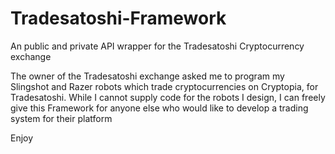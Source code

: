 # Tradesatoshi-Framework
An public and private API wrapper for the Tradesatoshi Cryptocurrency exchange

The owner of the Tradesatoshi exchange asked me to program my Slingshot and Razer robots which trade cryptocurrencies on Cryptopia, for Tradesatoshi.  While I cannot supply code for the robots I design, I can freely give this Framework for anyone else who would like to develop a trading system for their platform

Enjoy
